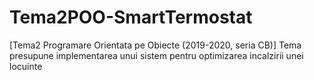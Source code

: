 # Tema2POO-SmartTermostat
[Tema2 Programare Orientata pe Obiecte (2019-2020, seria CB)] Tema presupune implementarea unui sistem pentru optimizarea incalzirii unei locuinte
